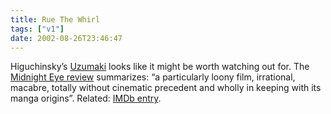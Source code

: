 ```yaml
---
title: Rue The Whirl
tags: ["v1"]
date: 2002-08-26T23:46:47
---
```


Higuchinsky&#8217;s [Uzumaki][1] looks like it might be worth watching out for. The [Midnight Eye review][2] summarizes: &#8220;a particularly loony film, irrational, macabre, totally without cinematic precedent and wholly in keeping with its manga origins&#8221;. Related: [IMDb entry][3].

[1]: http://www.jpopcinema.com/uzumaki/ "JpopCinema: Uzumaki"
[2]: http://www.midnighteye.com/reviews/uzumaki.shtml "Midnight Eye: Uzmaki Review"
[3]: http://uk.imdb.com/Title?0244870 "IMDb UK: Uzmaki"
